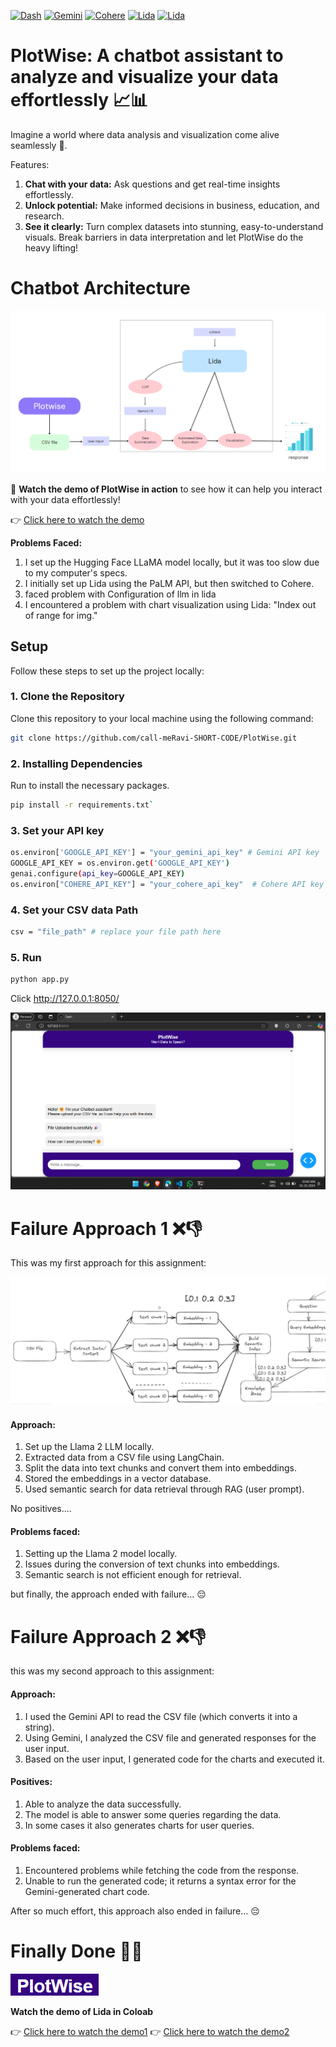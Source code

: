 [![Dash](https://img.shields.io/badge/Dash-%230075A9.svg?style=flat&logo=dash&logoColor=white)](https://plotly.com/dash/)
[![Gemini](https://img.shields.io/badge/Gemini-%23FFB100.svg?style=flat&logo=gemini&logoColor=white)](https://gemini.com/)
[![Cohere](https://img.shields.io/badge/Cohere-%2364D5B1.svg?style=flat&logo=cohere&logoColor=white)](https://cohere.ai/)
[![Lida](https://img.shields.io/badge/Lida-%23FFD700.svg?style=flat&logo=python&logoColor=white)](https://microsoft.github.io/lida/)
[![Lida](https://img.shields.io/badge/Lida-%23181717.svg?style=flat&logo=github&logoColor=white)](https://github.com/microsoft/lida)


# PlotWise: A chatbot assistant to analyze and visualize your data effortlessly 📈📊

Imagine a world where data analysis and visualization come alive seamlessly 🌟.

Features:
1) **Chat with your data:** Ask questions and get real-time insights effortlessly.
2) **Unlock potential:** Make informed decisions in business, education, and research.
3) **See it clearly:** Turn complex datasets into stunning, easy-to-understand visuals.
Break barriers in data interpretation and let PlotWise do the heavy lifting!


# Chatbot Architecture
![Inputs](architecture.png)



🎥 **Watch the demo of PlotWise in action** to see how it can help you interact with your data effortlessly!

👉 [Click here to watch the demo](https://drive.google.com/file/d/1TnhZmqlaYq7BXWTJyvr9edGDUXx3v22v/view?usp=sharing)

**Problems Faced:**

1) I set up the Hugging Face LLaMA model locally, but it was too slow due to my computer's specs.
2) I initially set up Lida using the PaLM API, but then switched to Cohere.
3) faced problem with Configuration of llm in lida
4) I encountered a problem with chart visualization using Lida: "Index out of range for img."


## Setup

Follow these steps to set up the project locally:

### 1. Clone the Repository

Clone this repository to your local machine using the following command:

```bash
git clone https://github.com/call-meRavi-SHORT-CODE/PlotWise.git 
```
### 2. Installing Dependencies

 Run to install the necessary packages.
 ```bash
 pip install -r requirements.txt` 
```
### 3. Set your API key

```bash
os.environ['GOOGLE_API_KEY'] = "your_gemini_api_key" # Gemini API key
GOOGLE_API_KEY = os.environ.get('GOOGLE_API_KEY') 
genai.configure(api_key=GOOGLE_API_KEY)
os.environ["COHERE_API_KEY"] = "your_cohere_api_key"  # Cohere API key
```
### 4. Set your CSV data Path

```bash
csv = "file_path" # replace your file path here
```

### 5. Run
```bash
python app.py
```
Click http://127.0.0.1:8050/

![Inputs](UI.png)



# Failure Approach 1 ❌👎
This was my first approach for this assignment:

![Inputs](approch1.png)

#### Approach:
1) Set up the Llama 2 LLM locally.
2) Extracted data from a CSV file using LangChain.
3) Split the data into text chunks and convert them into embeddings.
4) Stored the embeddings in a vector database.
5) Used semantic search for data retrieval through RAG (user prompt).

No positives....

#### Problems faced:
1) Setting up the Llama 2 model locally.
2) Issues during the conversion of text chunks into embeddings.
3) Semantic search is not efficient enough for retrieval.

but finally, the approach ended with failure... 😔

# Failure Approach 2 ❌👎
this was my second approach to this assignment:



#### Approach:
1) I used the Gemini API to read the CSV file (which converts it into a string).
2) Using Gemini, I analyzed the CSV file and generated responses for the user input.
3) Based on the user input, I generated code for the charts and executed it.

#### Positives:
1) Able to analyze the data successfully.
2) The model is able to answer some queries regarding the data.
3) In some cases it also generates charts for user queries.

#### Problems faced:
1) Encountered problems while fetching the code from the response.
2) Unable to run the generated code; it returns a syntax error for the Gemini-generated chart code.

After so much effort, this approach also ended in failure... 😔


# Finally Done 🎉🎉 

![Inputs](plotwise.png)

**Watch the demo of Lida in Coloab** 

👉 [Click here to watch the demo1](https://drive.google.com/file/d/1E0ifv1yuSXvcpSoS3fVWoseD-fdXx3li/view?usp=sharing)
👉 [Click here to watch the demo2](https://drive.google.com/file/d/18JG9R-aq2wjUYKWW9THD9Iu-JSZ0rczh/view?usp=sharing)

